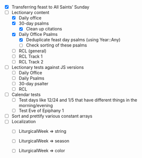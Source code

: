 - [x] Transferring feast to All Saints’ Sunday
- [ ] Lectionary content
  - [x] Daily office
  - [x] 30-day psalms
    - [x] Clean up citations
  - [x] Daily Office Psalms
    - [x] Deduplicate feast day psalms (using Year::Any)
    - [ ] Check sorting of these psalms
  - [ ] RCL (general)
  - [ ] RCL Track 1
  - [ ] RCL Track 2
- [ ] Lectionary tests against JS versions
  - [ ] Daily Office
  - [ ] Daily Psalms
  - [ ] 30-day psalter
  - [ ] RCL
- [ ] Calendar tests
  - [ ] Test days like 12/24 and 1/5 that have different things in the morning/evening
  - [ ] Test Eve of Epiphany 1
- [ ] Sort and prettify various constant arrays
- [ ] Localization
  - [ ] LiturgicalWeek => string
  - [ ] LiturgicalWeek => season
  - [ ] LiturgicalWeek => color

